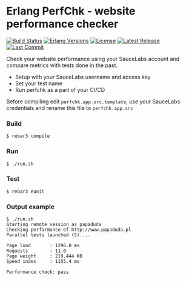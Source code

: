 Erlang PerfChk - website performance checker
============================================

[![Build Status](https://travis-ci.com/paweldudzinski/perfchk.svg?branch=master)](https://travis-ci.com/paweldudzinski/perfchk)
[![Erlang Versions][erlang versions badge]][erlang]
[![License](https://img.shields.io/badge/License-Apache%202.0-9cf.svg)](https://opensource.org/licenses/Apache-2.0)
[![Latest Release][release badge]][release]
[![Last Commit][commit badge]][commit]

Check your website performance using your SauceLabs account and compare metrics with tests done in the past.
* Setup with your SauceLabs username and access key
* Set your test name
* Run perfchk as a part of your CI/CD

Before compiling edit `perfchk.app.src.template`, use your SauceLabs credentials and rename this file to `perfchk.app.src`

### Build

    $ rebar3 compile

### Run

    $ ./run.sh


### Test

    $ rebar3 eunit




### Output example

```
$ ./run.sh
Starting remote session as papaduda
Checking performance of http://www.papaduda.pl
Parallel tests launched (5)....

Page load       : 1296.0 ms
Requests        : 11.0
Page weight     : 219.444 KB
Speed index     : 1155.4 ms

Performance check: pass
```

<!-- Links (alphabetically) -->
[commit]: https://github.com/paweldudzinski/perfchk/commit/HEAD
[erlang]: http://www.erlang.org
[eunit stdout]: http://erlang.org/doc/apps/eunit/chapter.html#Running_EUnit
[release]: https://github.com/paweldudzinski/perfchk/releases/latest

<!-- Badges (alphabetically) -->
[commit badge]: https://img.shields.io/github/last-commit/paweldudzinski/perfchk.svg?style=flat-square
[erlang versions badge]: https://img.shields.io/badge/erlang-20.0%20to%2021.3-blue.svg?style=flat-square
[release badge]: https://img.shields.io/github/release/paweldudzinski/perfchk.svg?style=flat-square
